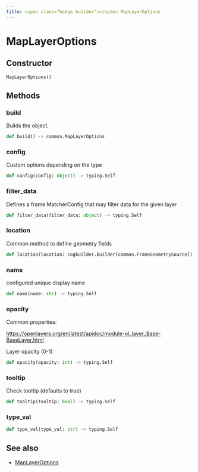 ```yaml
---
title: <span class="badge builder"></span> MapLayerOptions
---
```

# <span class="badge builder"></span> MapLayerOptions

## Constructor

```python
MapLayerOptions()
```
## Methods

### <span class="badge object-method"></span> build

Builds the object.

```python
def build() -> common.MapLayerOptions
```

### <span class="badge object-method"></span> config

Custom options depending on the type

```python
def config(config: object) -> typing.Self
```

### <span class="badge object-method"></span> filter_data

Defines a frame MatcherConfig that may filter data for the given layer

```python
def filter_data(filter_data: object) -> typing.Self
```

### <span class="badge object-method"></span> location

Common method to define geometry fields

```python
def location(location: cogbuilder.Builder[common.FrameGeometrySource]) -> typing.Self
```

### <span class="badge object-method"></span> name

configured unique display name

```python
def name(name: str) -> typing.Self
```

### <span class="badge object-method"></span> opacity

Common properties:

https://openlayers.org/en/latest/apidoc/module-ol_layer_Base-BaseLayer.html

Layer opacity (0-1)

```python
def opacity(opacity: int) -> typing.Self
```

### <span class="badge object-method"></span> tooltip

Check tooltip (defaults to true)

```python
def tooltip(tooltip: bool) -> typing.Self
```

### <span class="badge object-method"></span> type_val

```python
def type_val(type_val: str) -> typing.Self
```

## See also

 * <span class="badge object-type-class"></span> [MapLayerOptions](./object-MapLayerOptions.md)
